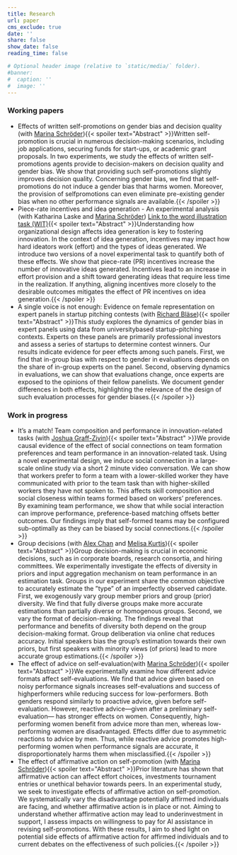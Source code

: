 ```yaml
---
title: Research
url: paper
cms_exclude: true
date: ''
share: false
show_date: false
reading_time: false

# Optional header image (relative to `static/media/` folder).
#banner:
#  caption: ''
#  image: ''
---
```

### Working papers
- Effects of written self-promotions on gender bias and decision quality (with [Marina Schröder](https://www.inec.uni-hannover.de/de/schroeder)){{< spoiler text="Abstract" >}}Written self-promotion is crucial in numerous decision-making scenarios, including job applications,
securing funds for start-ups, or academic grant proposals. In two experiments, we study the effects
of written self-promotions agents provide to decision-makers on decision quality and gender bias. We
show that providing such self-promotions slightly improves decision quality. Concerning gender bias, we
find that self-promotions do not induce a gender bias that harms women. Moreover, the provision of selfpromotions
can even eliminate pre-existing gender bias when no other performance signals are available.{{< /spoiler >}}
- Piece-rate incentives and idea generation - An experimental analysis (with Katharina Laske and [Marina Schröder](https://www.inec.uni-hannover.de/de/schroeder)) 
[Link to the word illustration task (WIT)](https://github.com/nathalieroemer/WIT.git){{< spoiler text="Abstract" >}}Understanding how organizational design affects idea generation is key to fostering innovation.
In the context of idea generation, incentives may impact how hard ideators work (effort) and the types
of ideas generated. We introduce two versions of a novel experimental task to quantify both of these
effects. We show that piece-rate (PR) incentives increase the number of innovative ideas generated.
Incentives lead to an increase in effort provision and a shift toward generating ideas that require less
time in the realization. If anything, aligning incentives more closely to the desirable outcomes mitigates
the effect of PR incentives on idea generation.{{< /spoiler >}}
- A single voice is not enough: Evidence on female representation on expert panels in startup pitching contests (with [Richard Bläse](https://www.zhaw.ch/de/ueber-uns/person/blah/)){{< spoiler text="Abstract" >}}This study explores the dynamics of gender bias in expert panels using data from universitybased
startup-pitching contexts. Experts on these panels are primarily professional investors and assess
a series of startups to determine contest winners. Our results indicate evidence for peer effects among
such panels. First, we find that in-group bias with respect to gender in evaluations depends on the
share of in-group experts on the panel. Second, observing dynamics in evaluations, we can show that
evaluations change, once experts are exposed to the opinions of their fellow panelists. We document
gender differences in both effects, highlighting the relevance of the design of such evaluation processes
for gender biases.{{< /spoiler >}}

### Work in progress
- It’s a match! Team composition and performance in innovation-related tasks (with [Joshua Graff-Zivin](https://www.joshgraffzivin.com/about)){{< spoiler text="Abstract" >}}We provide causal evidence of the effect of social connections on team formation preferences
and team performance in an innovation-related task. Using a novel experimental design, we induce social
connection in a large-scale online study via a short 2 minute video conversation. We can show that
workers prefer to form a team with a lower-skilled worker they have communicated with prior to the team
task than with higher-skilled workers they have not spoken to. This affects skill composition and social
closeness within teams formed based on workers’ preferences. By examining team performance, we
show that while social interaction can improve performance, preference-based matching offsets better
outcomes. Our findings imply that self-formed teams may be configured sub-optimally as they can be
biased by social connections.{{< /spoiler >}}
- Group decisions (with [Alex Chan](https://www.alexchan.net/) and [Melisa Kurtis](https://ockenfels.uni-koeln.de/de/profil/melisa-kurtis)){{< spoiler text="Abstract" >}}Group decision-making is crucial in economic decisions, such as in corporate boards, research
consortia, and hiring committees. We experimentally investigate the effects of diversity in priors and input
aggregation mechanism on team performance in an estimation task. Groups in our experiment share
the common objective to accurately estimate the ”type” of an imperfectly observed candidate. First, we
exogenously vary group member priors and group (prior) diversity. We find that fully diverse groups
make more accurate estimations than partially diverse or homogenous groups. Second, we vary the format
of decision-making. The findings reveal that performance and benefits of diversity both depend on
the group decision-making format. Group deliberation via online chat reduces accuracy. Initial speakers
bias the group’s estimation towards their own priors, but first speakers with minority views (of priors) lead
to more accurate group estimations.{{< /spoiler >}}
- The effect of advice on self-evaluation(with [Marina Schröder](https://www.inec.uni-hannover.de/de/schroeder)){{< spoiler text="Abstract" >}}We experimentally examine how different advice formats affect self-evaluations. We find
that advice given based on noisy performance signals increases self-evaluations and success of highperformers
while reducing success for low-performers. Both genders respond similarly to proactive advice,
given before self-evaluation. However, reactive advice—given after a preliminary self-evaluation—
has stronger effects on women. Consequently, high-performing women benefit from advice more than
men, whereas low-performing women are disadvantaged. Effects differ due to asymmetric reactions to
advice by men. Thus, while reactive advice promotes high-performing women when performance signals
are accurate, it disproportionately harms them when misclassified.{{< /spoiler >}}
- The effect of affirmative action on self-promotion (with [Marina Schröder](https://www.inec.uni-hannover.de/de/schroeder)){{< spoiler text="Abstract" >}}Prior literature has shown that affirmative action can affect effort choices, investments tournament
entries or unethical behavior towards peers. In an experimental study, we seek to investigate
effects of affirmative action on self-promotion. We systematically vary the disadvantage potentially affirmed
individuals are facing, and whether affirmative action is in place or not. Aiming to understand
whether affirmative action may lead to underinvestment in support, I assess impacts on willingness to
pay for AI assistance in revising self-promotions. With these results, I aim to shed light on potential side
effects of affirmative action for affirmed individuals and to current debates on the effectiveness of such
policies.{{< /spoiler >}}